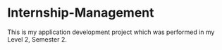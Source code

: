 # Internship-Management
This is my application development project which was performed in my Level 2, Semester 2. 
